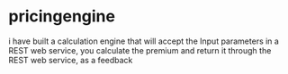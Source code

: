 # pricingengine
i have built a  calculation engine that will accept the Input parameters in a REST web service, you calculate the premium and return it through the REST web service, as a feedback
